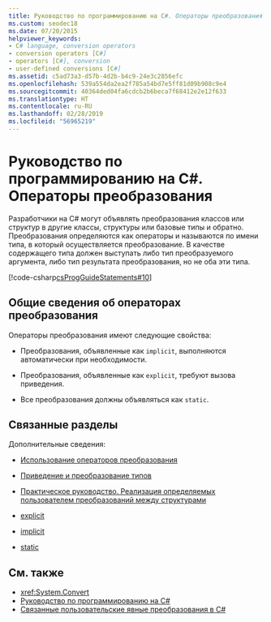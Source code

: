```yaml
---
title: Руководство по программированию на C#. Операторы преобразования
ms.custom: seodec18
ms.date: 07/20/2015
helpviewer_keywords:
- C# language, conversion operators
- conversion operators [C#]
- operators [C#], conversion
- user-defined conversions [C#]
ms.assetid: c5ad73a3-d57b-4d2b-b4c9-24e3c2856efc
ms.openlocfilehash: 539a554da2ea2f785a54bd7e5ff81d09b908c9e4
ms.sourcegitcommit: 40364ded04fa6cdcb2b6beca7f68412e2e12f633
ms.translationtype: HT
ms.contentlocale: ru-RU
ms.lasthandoff: 02/28/2019
ms.locfileid: "56965219"
---
```

# <a name="conversion-operators-c-programming-guide"></a>Руководство по программированию на C#. Операторы преобразования

Разработчики на C# могут объявлять преобразования классов или структур в другие классы, структуры или базовые типы и обратно. Преобразования определяются как операторы и называются по имени типа, в который осуществляется преобразование. В качестве содержащего типа должен выступать либо тип преобразуемого аргумента, либо тип результата преобразования, но не оба эти типа.  
  
 [!code-csharp[csProgGuideStatements#10](~/samples/snippets/csharp/VS_Snippets_VBCSharp/csProgGuideStatements/CS/Statements.cs#10)]  
  
## <a name="conversion-operators-overview"></a>Общие сведения об операторах преобразования

 Операторы преобразования имеют следующие свойства:  
  
-   Преобразования, объявленные как `implicit`, выполняются автоматически при необходимости.  
  
-   Преобразования, объявленные как `explicit`, требуют вызова приведения.  
  
-   Все преобразования должны объявляться как `static`.  
  
## <a name="related-sections"></a>Связанные разделы

 Дополнительные сведения:  
  
-   [Использование операторов преобразования](../../../csharp/programming-guide/statements-expressions-operators/using-conversion-operators.md)  
  
-   [Приведение и преобразование типов](../../../csharp/programming-guide/types/casting-and-type-conversions.md)  
  
-   [Практическое руководство. Реализация определяемых пользователем преобразований между структурами](../../../csharp/programming-guide/statements-expressions-operators/how-to-implement-user-defined-conversions-between-structs.md)  
  
-   [explicit](../../../csharp/language-reference/keywords/explicit.md)  
  
-   [implicit](../../../csharp/language-reference/keywords/implicit.md)  
  
-   [static](../../../csharp/language-reference/keywords/static.md)  
  
## <a name="see-also"></a>См. также

- <xref:System.Convert>
- [Руководство по программированию на C#](../../../csharp/programming-guide/index.md)
- [Связанные пользовательские явные преобразования в C#](https://blogs.msdn.microsoft.com/ericlippert/2007/04/16/chained-user-defined-explicit-conversions-in-c/)
